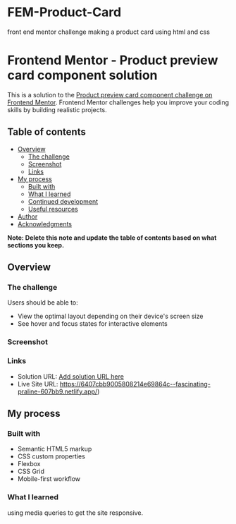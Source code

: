 # FEM-Product-Card
front end mentor challenge making a product card using html and css

# Frontend Mentor - Product preview card component solution

This is a solution to the [Product preview card component challenge on Frontend Mentor](https://www.frontendmentor.io/challenges/product-preview-card-component-GO7UmttRfa). Frontend Mentor challenges help you improve your coding skills by building realistic projects. 

## Table of contents

- [Overview](#overview)
  - [The challenge](#the-challenge)
  - [Screenshot](#screenshot)
  - [Links](#links)
- [My process](#my-process)
  - [Built with](#built-with)
  - [What I learned](#what-i-learned)
  - [Continued development](#continued-development)
  - [Useful resources](#useful-resources)
- [Author](#author)
- [Acknowledgments](#acknowledgments)

**Note: Delete this note and update the table of contents based on what sections you keep.**

## Overview

### The challenge

Users should be able to:

- View the optimal layout depending on their device's screen size
- See hover and focus states for interactive elements

### Screenshot




### Links

- Solution URL: [Add solution URL here](https://your-solution-url.com)
- Live Site URL: https://6407cbb9005808214e69864c--fascinating-praline-607bb9.netlify.app/)

## My process

### Built with

- Semantic HTML5 markup
- CSS custom properties
- Flexbox
- CSS Grid
- Mobile-first workflow


### What I learned

using media queries to get the site responsive.


